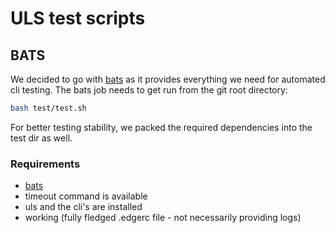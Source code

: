 # ULS test scripts
## BATS
We decided to go with [bats](https://bats-core.readthedocs.io/en/stable/) as it provides everything we need for automated cli testing.
The bats job needs to get run from the git root directory:
```bash
bash test/test.sh
```
For better testing stability, we packed the required dependencies into the test dir as well.

### Requirements
- [bats](https://bats-core.readthedocs.io/en/stable/)
- timeout command is available
- uls and the cli's are installed
- working (fully fledged .edgerc file - not necessarily providing logs)